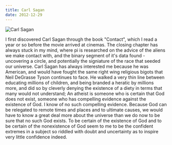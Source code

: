 ```yaml
---
title: Carl Sagan
date: 2012-12-29
---
```


![Carl Sagan](https://source.unsplash.com/X6cChncECA8/1600x900)

I first discovered Carl Sagan through the book "Contact", which I read a year or so before the movie arrived at cinemas. The closing chapter has always stuck in my mind, where pi is researched on the advice of the aliens we make contact with, and the binary segment of it's data found - uncovering a circle, and potentially the signiature of the race that seeded our universe. Carl Sagan has always interested me because he was American, and would have fought the same right wing religious bigots that Neil DeGrasse Tyson continues to face. He walked a very thin line between educating millions of children, and being branded a heratic by millions more, and did so by cleverly denying the existence of a diety in terms that many would not understand; An atheist is someone who is certain that God does not exist, someone who has compelling evidence against the existence of God. I know of no such compelling evidence. Because God can be relegated to remote times and places and to ultimate causes, we would have to know a great deal more about the universe than we do now to be sure that no such God exists. To be certain of the existence of God and to be certain of the nonexistence of God seem to me to be the confident extremes in a subject so riddled with doubt and uncertainty as to inspire very little confidence indeed.